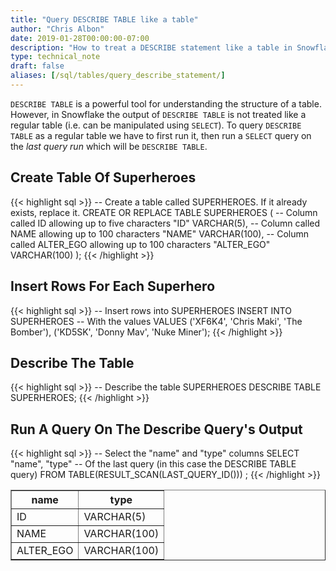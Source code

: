 ```yaml
---
title: "Query DESCRIBE TABLE like a table"
author: "Chris Albon"
date: 2019-01-28T00:00:00-07:00
description: "How to treat a DESCRIBE statement like a table in Snowflake using SQL."
type: technical_note
draft: false
aliases: [/sql/tables/query_describe_statement/]
---
```


`DESCRIBE TABLE` is a powerful tool for understanding the structure of a table. However, in Snowflake the output of `DESCRIBE TABLE` is not treated like a regular table (i.e. can be manipulated using `SELECT`). To query `DESCRIBE TABLE` as a regular table we have to first run it, then run a `SELECT` query on the _last query run_ which will be `DESCRIBE TABLE`.

## Create Table Of Superheroes

{{< highlight sql >}}
-- Create a table called SUPERHEROES. If it already exists, replace it.
CREATE OR REPLACE TABLE SUPERHEROES (
  -- Column called ID allowing up to five characters
  "ID" VARCHAR(5), 
  -- Column called NAME allowing up to 100 characters
  "NAME" VARCHAR(100),
  -- Column called ALTER_EGO allowing up to 100 characters
  "ALTER_EGO" VARCHAR(100)
);
{{< /highlight >}}

## Insert Rows For Each Superhero

{{< highlight sql >}}
-- Insert rows into SUPERHEROES
INSERT INTO SUPERHEROES 
    -- With the values
    VALUES
    ('XF6K4', 'Chris Maki', 'The Bomber'),
    ('KD5SK', 'Donny Mav', 'Nuke Miner');
{{< /highlight >}}

## Describe The Table

{{< highlight sql >}}
-- Describe the table SUPERHEROES
DESCRIBE TABLE SUPERHEROES;
{{< /highlight >}}

## Run A Query On The Describe Query's Output

{{< highlight sql >}}
-- Select the "name" and "type" columns
SELECT "name", "type" 
-- Of the last query (in this case the DESCRIBE TABLE query)
FROM TABLE(RESULT_SCAN(LAST_QUERY_ID()))
;
{{< /highlight >}}
<table border=1>
    <thead>
        <tr>
            <th>name</th>
            <th>type</th>
        </tr>
    </thead>
    <tbody>
        <tr>
            <td>ID</td>
            <td>VARCHAR(5)</td>
        </tr>
        <tr>
            <td>NAME</td>
            <td>VARCHAR(100)</td>
        </tr>
        <tr>
            <td>ALTER_EGO</td>
            <td>VARCHAR(100)</td>
        </tr>
    </tbody>
</table>




    



